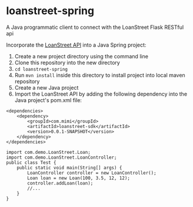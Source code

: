 # loanstreet-spring
A Java programmatic client to connect with the LoanStreet Flask RESTful api

Incorporate the [LoanStreet API](https://github.com/mimimysam/loanstreet-flask) into a Java Spring project:

1. Create a new project directory using the command line
2. Clone this repository into the new directory
3. `cd loanstreet-spring` 
4. Run `mvn install` inside this directory to install project into local maven repository
5. Create a new Java project
6. Import the LoanStreet API by adding the following dependency into the Java project's pom.xml file:

```
<dependencies>
    <dependency>
        <groupId>com.mimi</groupId>
        <artifactId>loanstreet-sdk</artifactId>
        <version>0.0.1-SNAPSHOT</version>
    </dependency>
</dependencies>
```

```
import com.demo.LoanStreet.Loan;
import com.demo.LoanStreet.LoanController;
public class Test {
    public static void main(String[] args) {
        LoanController controller = new LoanController();
        Loan loan = new Loan(100, 3.5, 12, 12);
        controller.addLoan(loan);
        //...
    }
}
```
